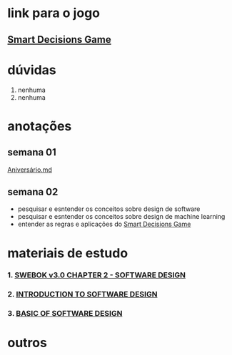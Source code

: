 # link para o jogo
## [Smart Decisions Game](smartdecisionsgame.com)


# dúvidas
1. nenhuma
2. nenhuma

# anotações

## semana 01
[Aniversário.md](github.com/zDein/ds-2023-02/aniversario.md)

## semana 02
- pesquisar e esntender os conceitos sobre design de software
- pesquisar e esntender os conceitos sobre design de machine learning
- entender as regras e aplicações do [Smart Decisions Game](smartdecisionsgame.com)

# materiais de estudo
### 1. [SWEBOK v3.0 CHAPTER 2 - SOFTWARE DESIGN](https://ieeecs-media.computer.org/media/education/swebok/swebok-v3.pdf)
### 2. [INTRODUCTION TO SOFTWARE DESIGN](https://medium.com/@manyeong.lee99/introduction-to-software-design-200b3175a9f1)
### 3. [BASIC OF SOFTWARE DESIGN](https://www.scaler.com/topics/software-engineering/what-is-software-design/)


# outros
